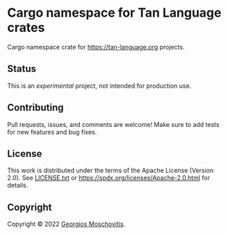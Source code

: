 # Cargo namespace for Tan Language crates

Cargo namespace crate for https://tan-language.org projects.

## Status

This is an _experimental_ project, not intended for production use.

## Contributing

Pull requests, issues, and comments are welcome! Make sure to add tests for new
features and bug fixes.

## License

This work is distributed under the terms of the Apache License (Version 2.0). See [LICENSE.txt](LICENSE.txt) or <https://spdx.org/licenses/Apache-2.0.html> for details.

## Copyright

Copyright © 2022 [Georgios Moschovitis](https://gmosx.ninja).